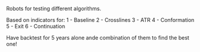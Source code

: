 Robots for testing different algorithms.

Based on indicators for:
1 - Baseline
2 - Crosslines
3 - ATR
4 - Conformation
5 - Exit 
6 - Continuation

Have backtest for 5 years alone ande combination of them to find the best one!
